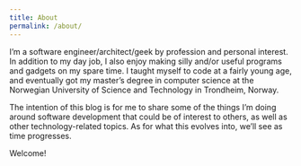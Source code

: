 ```yaml
---
title: About
permalink: /about/
---
```


I’m a software engineer/architect/geek by profession and personal interest. In addition to my day job, I also enjoy making silly and/or useful programs and gadgets on my spare time. I taught myself to code at a fairly young age, and eventually got my master’s degree in computer science at the Norwegian University of Science and Technology in Trondheim, Norway.

The intention of this blog is for me to share some of the things I’m doing around software development that could be of interest to others, as well as other technology-related topics. As for what this evolves into, we’ll see as time progresses.

Welcome!
